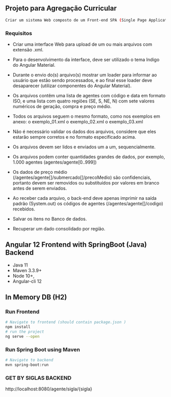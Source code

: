 ## Projeto para Agregação Curricular
```bash
Criar um sistema Web composto de um Front-end SPA (Single Page Application) Angular e um Back-end Java Spring Boot para envio de arquivos XML e posterior processamento deles.
```

### Requisitos
-	Criar uma interface Web para upload de um ou mais arquivos com extensão .xml.

-	Para o desenvolvimento da interface, deve ser utilizado o tema Indigo do Angular Material.
-	Durante o envio do(s) arquivo(s) mostrar um loader para informar ao usuário que estão sendo processados, e ao final esse loader deve desaparecer (utilizar componentes do Angular Material).
-	Os arquivos contêm uma lista de agentes com código e data em formato ISO, e uma lista com quatro regiões (SE, S, NE, N) com sete valores numéricos de geração, compra e preço médio.
-	Todos os arquivos seguem o mesmo formato, como nos exemplos em anexo:
  o	exemplo_01.xml
  o	exemplo_02.xml
  o	exemplo_03.xml
  
-	Não é necessário validar os dados dos arquivos, considere que eles estarão sempre corretos e no formato especificado acima.
-	Os arquivos devem ser lidos e enviados um a um, sequencialmente.
-	Os arquivos podem conter quantidades grandes de dados, por exemplo, 1.000 agentes (agentes/agente[0..999])
-	Os dados de preço médio (/agentes/agente[]/submercado[]/precoMedio) são confidenciais, portanto devem ser removidos ou substituídos por valores em branco antes de serem enviados.
-	Ao receber cada arquivo, o back-end deve apenas imprimir na saída padrão (System.out) os códigos de agentes (/agentes/agente[]/codigo) recebidos.
-	Salvar os itens no Banco de dados.
- Recuperar um dado consolidado por região.

## Angular 12 Frontend with SpringBoot (Java) Backend
- Java 11
- Maven 3.3.9+
- Node 10+,  
- Angular-cli 12

## In Memory DB (H2)

### Run Frontend
```bash
# Navigate to frontend (should contain package.json )
npm install
# run the project
ng serve --open
```

### Run Spring Boot using Maven
```bash
# Navigate to backend
mvn spring-boot:run
```

### GET BY SIGLAS BACKEND
http://localhost:8080/agente/sigla/{sigla}
